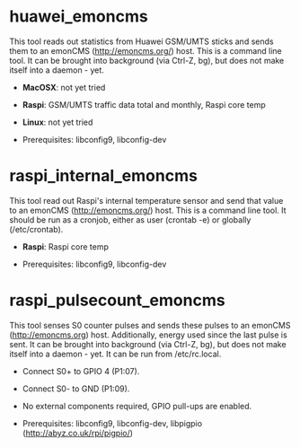 huawei_emoncms
========
This tool reads out statistics from Huawei GSM/UMTS sticks and sends them to an emonCMS (http://emoncms.org/) host.
This is a command line tool. 
It can be brought into background (via Ctrl-Z, bg), but does not make itself into a daemon - yet.

* **MacOSX**: not yet tried
* **Raspi**: GSM/UMTS traffic data total and monthly, Raspi core temp
* **Linux**: not yet tried

* Prerequisites: libconfig9, libconfig-dev

raspi_internal_emoncms
========
This tool read out Raspi's internal temperature sensor and send that value to an emonCMS (http://emoncms.org/) host.
This is a command line tool.
It should be run as a cronjob, either as user (crontab -e) or globally (/etc/crontab).

* **Raspi**: Raspi core temp

* Prerequisites: libconfig9, libconfig-dev

raspi_pulsecount_emoncms
========
This tool senses S0 counter pulses and sends these pulses to an emonCMS (http://emoncms.org) host. Additionally,
energy used since the last pulse is sent.
It can be brought into background (via Ctrl-Z, bg), but does not make itself into a daemon - yet. It can be run
from /etc/rc.local.

* Connect S0+ to GPIO 4 (P1:07).
* Connect S0- to GND (P1:09).
* No external components required, GPIO pull-ups are enabled.

* Prerequisites: libconfig9, libconfig-dev, libpigpio (http://abyz.co.uk/rpi/pigpio/)
